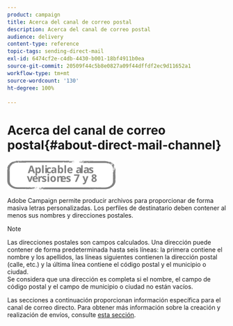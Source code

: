 ```yaml
---
product: campaign
title: Acerca del canal de correo postal
description: Acerca del canal de correo postal
audience: delivery
content-type: reference
topic-tags: sending-direct-mail
exl-id: 6474cf2e-c4db-4430-b001-18bf4911b0ea
source-git-commit: 20509f44c5b8e0827a09f44dffdf2ec9d11652a1
workflow-type: tm+mt
source-wordcount: '130'
ht-degree: 100%

---
```


# Acerca del canal de correo postal{#about-direct-mail-channel}

![](../../assets/common.svg)

Adobe Campaign permite producir archivos para proporcionar de forma masiva letras personalizadas. Los perfiles de destinatario deben contener al menos sus nombres y direcciones postales.

>[!NOTE]
>
>Las direcciones postales son campos calculados. Una dirección puede contener de forma predeterminada hasta seis líneas: la primera contiene el nombre y los apellidos, las líneas siguientes contienen la dirección postal (calle, etc.) y la última línea contiene el código postal y el municipio o ciudad.\
>Se considera que una dirección es completa si el nombre, el campo de código postal y el campo de municipio o ciudad no están vacíos.

Las secciones a continuación proporcionan información específica para el canal de correo directo. Para obtener más información sobre la creación y realización de envíos, consulte [esta sección](steps-about-delivery-creation-steps.md).

